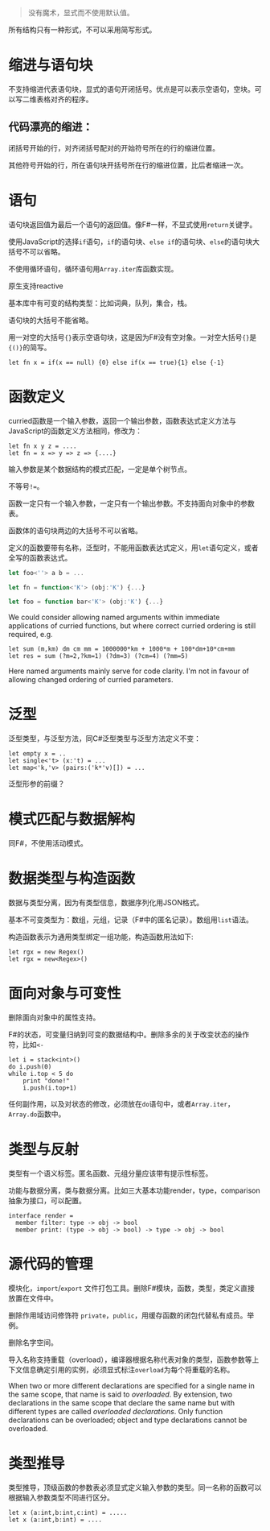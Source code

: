 > 没有魔术，显式而不使用默认值。
> 

所有结构只有一种形式，不可以采用简写形式。

# 缩进与语句块

不支持缩进代表语句块，显式的语句开闭括号。优点是可以表示空语句，空块。可以写二维表格对齐的程序。



## 代码漂亮的缩进：

闭括号开始的行，对齐闭括号配对的开始符号所在的行的缩进位置。

其他符号开始的行，所在语句块开括号所在行的缩进位置，比后者缩进一次。


# 语句

语句块返回值为最后一个语句的返回值。像F#一样，不显式使用`return`关键字。

使用JavaScript的选择`if`语句，`if`的语句块、`else if`的语句块、`else`的语句块大括号不可以省略。

不使用循环语句，循环语句用`Array.iter`库函数实现。

原生支持reactive

基本库中有可变的结构类型：比如词典，队列，集合，栈。

语句块的大括号不能省略。

用一对空的大括号`{}`表示空语句块，这是因为F#没有空对象。一对空大括号`{}`是`{()}`的简写。

```F#
let fn x = if(x == null) {0} else if(x == true){1} else {-1}

```


# 函数定义

curried函数是一个输入参数，返回一个输出参数，函数表达式定义方法与JavaScript的函数定义方法相同，修改为：

```
let fn x y z = ....
let fn = x => y => z => {....}
```
输入参数是某个数据结构的模式匹配，一定是单个树节点。

不等号`!=`。

函数一定只有一个输入参数，一定只有一个输出参数。不支持面向对象中的参数表。

函数体的语句块两边的大括号不可以省略。

定义的函数要带有名称，泛型时，不能用函数表达式定义，用`let`语句定义，或者全写的函数表达式。

```js
let foo<''> a b = ...

let fn = function<'K'> (obj:'K') {...}

let foo = function bar<'K'> (obj:'K') {...}
```

We could consider allowing named arguments within immediate applications of curried functions, but where correct curried ordering is still required, e.g.

```F#
let sum (m,km) dm cm mm = 1000000*km + 1000*m + 100*dm+10*cm+mm
let res = sum (?m=2,?km=1) (?dm=3) (?cm=4) (?mm=5)
```

Here named arguments mainly serve for code clarity. I'm not in favour of allowing changed ordering of curried parameters.

# 泛型

泛型类型，与泛型方法，同C#泛型类型与泛型方法定义不变：

```F#
let empty x = ..
let single<'t> (x:'t) = ...
let map<'k,'v> (pairs:('k*'v)[]) = ...
```

泛型形参的前缀？

# 模式匹配与数据解构

同F#，不使用活动模式。

# 数据类型与构造函数

数据与类型分离，因为有类型信息，数据序列化用JSON格式。

基本不可变类型为：数组，元组，记录（F#中的匿名记录）。数组用`list`语法。

构造函数表示为通用类型绑定一组功能，构造函数用法如下:

```F#
let rgx = new Regex()
let rgx = new<Regex>()
```

# 面向对象与可变性

删除面向对象中的属性支持。

F#的状态，可变量归纳到可变的数据结构中。删除多余的关于改变状态的操作符，比如`<-`

```F#
let i = stack<int>()
do i.push(0)
while i.top < 5 do
    print "done!"
    i.push(i.top+1)
```

任何副作用，以及对状态的修改，必须放在`do`语句中，或者`Array.iter`，`Array.do`函数中。



# 类型与反射

类型有一个语义标签。匿名函数、元组分量应该带有提示性标签。

功能与数据分离，类与数据分离。比如三大基本功能render，type，comparison抽象为接口，可以配置。

```
interface render =
  member filter: type -> obj -> bool
  member print: (type -> obj -> bool) -> type -> obj -> bool
```



# 源代码的管理

模块化，`import`/`export` 文件打包工具。删除F#模块，函数，类型，类定义直接放置在文件中。

删除作用域访问修饰符 `private`，`public`，用缓存函数的闭包代替私有成员。举例。

删除名字空间。

导入名称支持重载（overload），编译器根据名称代表对象的类型，函数参数等上下文信息确定引用的实例，必须显式标注`overload`为每个将重载的名称。

When two or more different declarations are specified for a single name in the same scope, that name is said to *overloaded*. By extension, two declarations in the same scope that declare the same name but with different types are called *overloaded declarations*. Only function declarations can be overloaded; object and type declarations cannot be overloaded.

# 类型推导

类型推导，顶级函数的参数表必须显式定义输入参数的类型。同一名称的函数可以根据输入参数类型不同进行区分。

```F#
let x (a:int,b:int,c:int) = .....
let x (a:int,b:int) = ....
```





